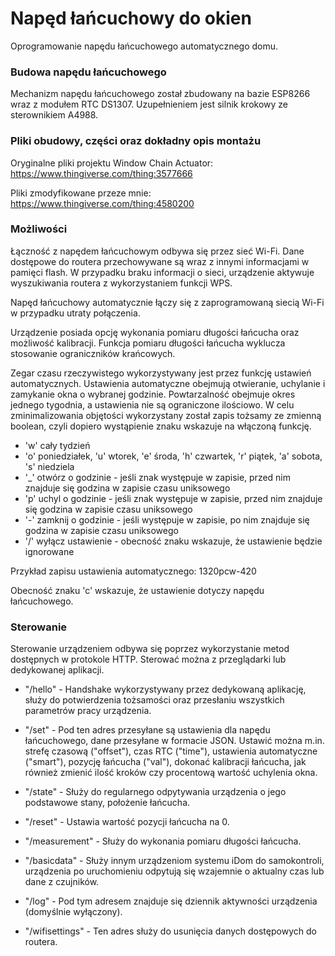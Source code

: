 # Napęd łańcuchowy do okien
Oprogramowanie napędu łańcuchowego automatycznego domu.

### Budowa napędu łańcuchowego
Mechanizm napędu łańcuchowego został zbudowany na bazie ESP8266 wraz z modułem RTC DS1307. Uzupełnieniem jest silnik krokowy ze sterownikiem A4988.

### Pliki obudowy, części oraz dokładny opis montażu
Oryginalne pliki projektu Window Chain Actuator: https://www.thingiverse.com/thing:3577666

Pliki zmodyfikowane przeze mnie: https://www.thingiverse.com/thing:4580200

### Możliwości
Łączność z napędem łańcuchowym odbywa się przez sieć Wi-Fi.
Dane dostępowe do routera przechowywane są wraz z innymi informacjami w pamięci flash.
W przypadku braku informacji o sieci, urządzenie aktywuje wyszukiwania routera z wykorzystaniem funkcji WPS.

Napęd łańcuchowy automatycznie łączy się z zaprogramowaną siecią Wi-Fi w przypadku utraty połączenia.

Urządzenie posiada opcję wykonania pomiaru długości łańcucha oraz możliwość kalibracji. Funkcja pomiaru długości łańcucha wyklucza stosowanie ograniczników krańcowych.

Zegar czasu rzeczywistego wykorzystywany jest przez funkcję ustawień automatycznych.
Ustawienia automatyczne obejmują otwieranie, uchylanie i zamykanie okna o wybranej godzinie.
Powtarzalność obejmuje okres jednego tygodnia, a ustawienia nie są ograniczone ilościowo. W celu zminimalizowania objętości wykorzystany został zapis tożsamy ze zmienną boolean, czyli dopiero wystąpienie znaku wskazuje na włączoną funkcję.

* 'w' cały tydzień
* 'o' poniedziałek, 'u' wtorek, 'e' środa, 'h' czwartek, 'r' piątek, 'a' sobota, 's' niedziela
* '_' otwórz o godzinie - jeśli znak występuje w zapisie, przed nim znajduje się godzina w zapisie czasu uniksowego
* 'p' uchyl o godzinie - jeśli znak występuje w zapisie, przed nim znajduje się godzina w zapisie czasu uniksowego
* '-' zamknij o godzinie - jeśli występuje w zapisie, po nim znajduje się godzina w zapisie czasu uniksowego
* '/' wyłącz ustawienie - obecność znaku wskazuje, że ustawienie będzie ignorowane

Przykład zapisu ustawienia automatycznego: 1320pcw-420

Obecność znaku 'c' wskazuje, że ustawienie dotyczy napędu łańcuchowego.

### Sterowanie
Sterowanie urządzeniem odbywa się poprzez wykorzystanie metod dostępnych w protokole HTTP. Sterować można z przeglądarki lub dedykowanej aplikacji.

* "/hello" - Handshake wykorzystywany przez dedykowaną aplikację, służy do potwierdzenia tożsamości oraz przesłaniu wszystkich parametrów pracy urządzenia.

* "/set" - Pod ten adres przesyłane są ustawienia dla napędu łańcuchowego, dane przesyłane w formacie JSON. Ustawić można m.in. strefę czasową ("offset"), czas RTC ("time"), ustawienia automatyczne ("smart"), pozycję łańcucha ("val"), dokonać kalibracji łańcucha, jak również zmienić ilość kroków czy procentową wartość uchylenia okna.

* "/state" - Służy do regularnego odpytywania urządzenia o jego podstawowe stany, położenie łańcucha.

* "/reset" - Ustawia wartość pozycji łańcucha na 0.

* "/measurement" - Służy do wykonania pomiaru długości łańcucha.

* "/basicdata" - Służy innym urządzeniom systemu iDom do samokontroli, urządzenia po uruchomieniu odpytują się wzajemnie o aktualny czas lub dane z czujników.

* "/log" - Pod tym adresem znajduje się dziennik aktywności urządzenia (domyślnie wyłączony).

* "/wifisettings" - Ten adres służy do usunięcia danych dostępowych do routera.
